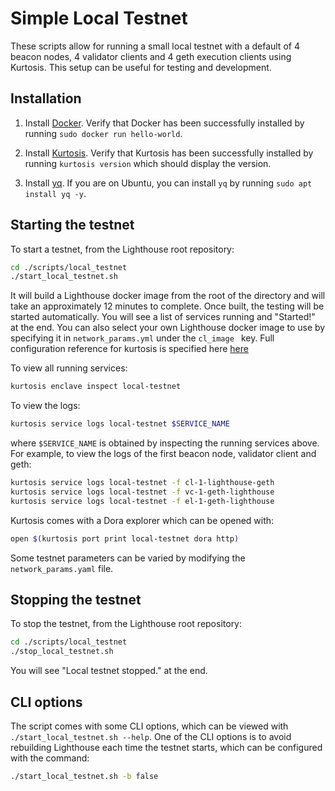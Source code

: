 # Simple Local Testnet

These scripts allow for running a small local testnet with a default of 4 beacon nodes, 4 validator clients and 4 geth execution clients using Kurtosis.
This setup can be useful for testing and development.

## Installation

1. Install [Docker](https://docs.docker.com/get-docker/). Verify that Docker has been successfully installed by running `sudo docker run hello-world`. 

1. Install [Kurtosis](https://docs.kurtosis.com/install/). Verify that Kurtosis has been successfully installed by running `kurtosis version` which should display the version.

1. Install [yq](https://github.com/mikefarah/yq). If you are on Ubuntu, you can install `yq` by running `sudo apt install yq -y`.

## Starting the testnet

To start a testnet, from the Lighthouse root repository:

```bash
cd ./scripts/local_testnet
./start_local_testnet.sh
```

It will build a Lighthouse docker image from the root of the directory and will take an approximately 12 minutes to complete. Once built, the testing will be started automatically. You will see a list of services running and "Started!" at the end. 
You can also select your own Lighthouse docker image to use by specifying it in `network_params.yml` under the `cl_image ` key.
Full configuration reference for kurtosis is specified here [here](https://github.com/kurtosis-tech/ethereum-package?tab=readme-ov-file#configuration)

To view all running services:

```bash
kurtosis enclave inspect local-testnet
```

To view the logs:

```bash
kurtosis service logs local-testnet $SERVICE_NAME
```

where `$SERVICE_NAME` is obtained by inspecting the running services above. For example, to view the logs of the first beacon node, validator client and geth:

```bash
kurtosis service logs local-testnet -f cl-1-lighthouse-geth 
kurtosis service logs local-testnet -f vc-1-geth-lighthouse
kurtosis service logs local-testnet -f el-1-geth-lighthouse
```

Kurtosis comes with a Dora explorer which can be opened with:

```bash
open $(kurtosis port print local-testnet dora http)
```

Some testnet parameters can be varied by modifying the `network_params.yaml` file. 

## Stopping the testnet

To stop the testnet, from the Lighthouse root repository:

```bash
cd ./scripts/local_testnet
./stop_local_testnet.sh
```

You will see "Local testnet stopped." at the end. 

## CLI options

The script comes with some CLI options, which can be viewed with `./start_local_testnet.sh --help`. One of the CLI options is to avoid rebuilding Lighthouse each time the testnet starts, which can be configured with the command:

```bash
./start_local_testnet.sh -b false
```
